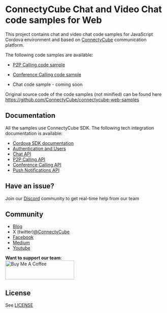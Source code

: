 # ConnectyCube Chat and Video Chat code samples for Web

This project contains chat and video chat code samples for JavaScript Cordova environment and based on [ConnectyCube](https://connectycube.com/) communication platform.

The following code samples are available:

- [P2P Calling code sample](https://github.com/ConnectyCube/connectycube-cordova-samples/tree/master/sample-videochat-cordova)

- [Conference Calling code sample](https://github.com/ConnectyCube/connectycube-cordova-samples/tree/master/sample-videochat-conf-cordova)

- Chat code sample - coming soon

Original source code of the code samples (not minified) can be found here https://github.com/ConnectyCube/connectycube-web-samples

## Documentation

All the samples use ConnectyCube SDK. The following tech integration documentation is available:

- [Cordova SDK documentation](https://developers.connectycube.com/cordova)
- [Authentication and Users](https://developers.connectycube.com/cordova/authentication-and-users)
- [Chat API](https://developers.connectycube.com/cordova/messaging)
- [P2P Calling API](https://developers.connectycube.com/cordova/videocalling)
- [Conference Calling API](https://developers.connectycube.com/cordova/videocalling-conference)
- [Push Notifications API](https://developers.connectycube.com/cordova/push-notifications)

## Have an issue?

Join our [Discord](https://discord.com/invite/zqbBWNCCFJ) community to get real-time help from our team

## Community

- [Blog](https://connectycube.com/blog)
- X (twitter)[@ConnectyCube](https://x.com/ConnectyCube)
- [Facebook](https://www.facebook.com/ConnectyCube)
- [Medium](https://medium.com/@connectycube)
- [Youtube](https://www.youtube.com/@ConnectyCube)

**Want to support our team**:<br>
<a href="https://www.buymeacoffee.com/connectycube" target="_blank"><img src="https://cdn.buymeacoffee.com/buttons/v2/default-blue.png" alt="Buy Me A Coffee" style="height: 60px !important;width: 217px !important;" ></a>

## License

See [LICENSE](LICENSE)

